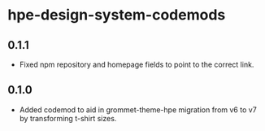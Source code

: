 # hpe-design-system-codemods

## 0.1.1

- Fixed npm repository and homepage fields to point to the correct link.

## 0.1.0

- Added codemod to aid in grommet-theme-hpe migration from v6 to v7 by transforming t-shirt sizes.
